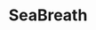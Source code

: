 ---
layout: post
title: SeaBreath
banner : images/banner-pulse-standard.jpg
external_url:  https://www.sea-breath.com/
categories: distributors
thumbnail: images/distributor-seabreath.png
address: |
    Location 303, Daiko Building, 
    1-27-5 Asakusabashi, Taito-ku, 
    Tokyo 111-0053
phone: +3-6240-9627
email: yamada.naosuke@sea-breath.com
web: https://www.sea-breath.com/
coords: "920,320,18" 
---